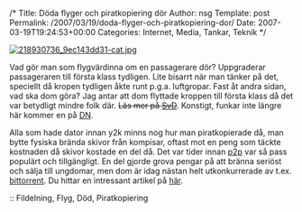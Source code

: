 /*
 Title: Döda flyger och piratkopiering dör
 Author: nsg
 Template: post
 Permalink: /2007/03/19/doda-flyger-och-piratkopiering-dor/
 Date: 2007-03-19T19:24:53+00:00
 Categories: Internet, Media, Tankar, Teknik
*/
<div class="middle">
  <a href="http://flickr.com/photos/inju/218930736/"><img id="image361" src="http://cdn.junkpile.se/2007/03/218930736_9ec143dd31-cat.jpg" alt="218930736_9ec143dd31-cat.jpg" /></a>
</div>

Vad gör man som flygvärdinna om en passagerare dör? Uppgraderar passageraren till första klass tydligen. Lite bisarrt när man tänker på det, speciellt då kropen tydligen åkte runt p.g.a. luftgropar. Fast åt andra sidan, vad ska dom göra? Jag antar att dom flyttade kroppen till första klass då det var betydligt mindre folk där. <del datetime="2007-03-19T19:26:04+00:00">Läs mer på <a href="http://www.svd.se/dynamiskt/utrikes/did_14847831.asp">SvD</a></del>. Konstigt, funkar inte längre här kommer en på [DN][1].

Alla som hade dator innan y2k minns nog hur man piratkopierade då, man bytte fysiska brända skivor från kompisar, oftast mot en peng som täckte kostnaden då skivor kostade en del då. Det var tider innan [p2p][2] var så pass populärt och tillgängligt. En del gjorde grova pengar på att bränna seriöst och sälja till ungdomar, men dom är idag nästan helt utkonkurrerade av t.ex. [bittorrent][3]. Du hittar en intressant artikel på [här][4].

:: Fildelning, Flyg, Död, Piratkopiering

<small></small>

 [1]: http://www.dn.se/DNet/jsp/polopoly.jsp?d=148&#038;a=630186
 [2]: http://en.wikipedia.org/wiki/P2p
 [3]: http://en.wikipedia.org/wiki/Bittorrent
 [4]: http://torrentfreak.com/p2p-file-sharing-ruins-physical-piracy-business/